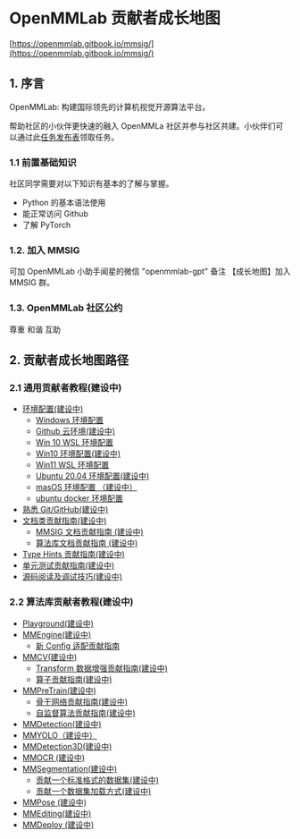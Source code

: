 # OpenMMLab 贡献者成长地图

[https://openmmlab.gitbook.io/mmsig/](https://openmmlab.gitbook.io/mmsig/)

## 1. 序言

OpenMMLab: 构建国际领先的计算机视觉开源算法平台。

帮助社区的小伙伴更快速的融入 OpenMMLa 社区并参与社区共建。小伙伴们可以通过此[任务发布表](https://aicarrier.feishu.cn/sheets/shtcnE5FlKLcg4vMjMMoq4kFL1f)领取任务。

### 1.1 前置基础知识

社区同学需要对以下知识有基本的了解与掌握。

* Python 的基本语法使用
* 能正常访问 Github
* 了解 PyTorch

### 1.2. 加入 MMSIG

可加 OpenMMLab 小助手闻星的微信 "openmmlab-gpt" 备注 【成长地图】加入 MMSIG 群。

### 1.3. OpenMMLab 社区公约

尊重 和谐 互助

## 2. 贡献者成长地图路径

### 2.1 通用贡献者教程(建设中) <a href="#general" id="general"></a>

* [环境配置(建设中)](general/env/)
  * [Windows 环境配置](general/env/win11.md)
  * [Github 云环境(建设中)](general/env/github.md)
  * [Win 10 WSL 环境配置](general/env/win10wsl.md)
  * [Win10 环境配置(建设中)](broken-reference)
  * [Win11 WSL 环境配置](broken-reference)
  * [Ubuntu 20.04 环境配置(建设中)](general/env/ubuntu20.md)
  * [masOS 环境配置 （建设中）](general/env/macos.md)
  * [ubuntu docker 环境配置](general/env/ubuntu\_docker.md)
* [熟悉 Git/GitHub(建设中)](general/git.md)
* [文档类贡献指南(建设中)](general/doc.md)
  * [MMSIG 文档贡献指南 (建设中)](general/doc/mmsigdoc.md)
  * [算法库文档贡献指南 (建设中)](general/doc/repodoc.md)
* [Type Hints 贡献指南(建设中)](general/typehints.md)
* [单元测试贡献指南(建设中)](general/dan-yuan-ce-shi-gong-xian-zhi-nan-jian-she-zhong.md)
* [源码阅读及调试技巧(建设中)](general/sourcedebug.md)

### 2.2 算法库贡献者教程(建设中) <a href="#mm" id="mm"></a>

* [Playground(建设中)](mm/playground-jian-she-zhong.md)
* [MMEngine(建设中)](mm/mmengine.md)
  * [新 Config 适配贡献指南](mm/mmengine/newconfig.md)
* [MMCV(建设中)](mm/mmcv.md)
  * [Transform 数据增强贡献指南(建设中)](mm/mmcv/transform-shu-ju-zeng-qiang-gong-xian-zhi-nan-jian-she-zhong.md)
  * [算子贡献指南(建设中)](mm/mmcv/suan-zi-gong-xian-zhi-nan-jian-she-zhong.md)
* [MMPreTrain(建设中)](mm/mmpretrain/)
  * [骨干网络贡献指南(建设中)](mm/mmpretrain/backbone.md)
  * [自监督算法贡献指南(建设中)](mm/mmpretrain/selfsupc.md)
* [MMDetection(建设中)](mm/mmdetection.md)
* [MMYOLO（建设中）](mm/mmyolo.md)
* [MMDetection3D(建设中)](mm/mmdetection3d.md)
* [MMOCR (建设中)](mm/mmocr.md)
* [MMSegmentation(建设中)](mm/mmsegmentation.md)
  * [贡献一个标准格式的数据集(建设中)](mm/mmsegmentation/standdata.md)
  * [贡献一个数据集加载方式(建设中)](mm/mmsegmentation/dataloader.md)
* [MMPose (建设中)](mm/mmpose.md)
* [MMEditing(建设中)](mm/mmediting.md)
* [MMDeploy (建设中)](mm/mmdeploy.md)
